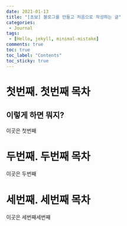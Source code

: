 ```yaml
---
date: 2021-01-13
title: "[초보] 블로그를 만들고 처음으로 작성하는 글"
categories: 
 - Journal
tags:
 - [Hello, jekyll, minimal-mistake]
comments: true
toc: true
toc_label: "Contents"
toc_sticky: true
---
```

# 첫번째. 첫번째 목차
## 이렇게 하면 뭐지?

이곳은 첫번째

# 두번째. 두번째 목차

이곳은 두번째

# 세번째. 세번째 목차

이곳은 세번째세번째
